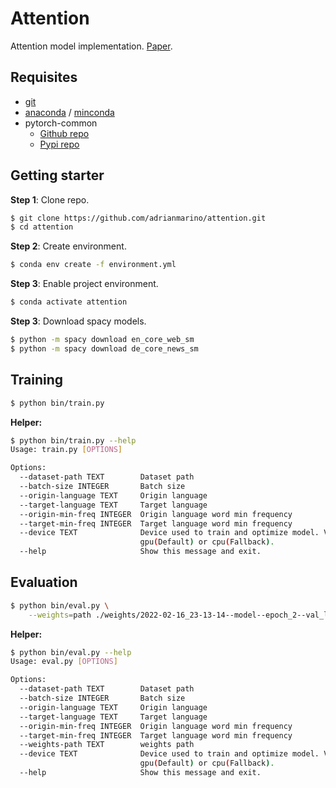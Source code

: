 # Attention

Attention model implementation. [Paper](https://arxiv.org/abs/1409.0473).

## Requisites

* [git](https://git-scm.com/downloads)
* [anaconda](https://www.anaconda.com/products/individual) / [minconda](https://docs.conda.io/en/latest/miniconda.html)
* pytorch-common
  * [Github repo](https://github.com/adrianmarino/pytorch-common/tree/master)
  * [Pypi repo](https://pypi.org/project/pytorch-common/)

## Getting starter

**Step 1**: Clone repo.

```bash
$ git clone https://github.com/adrianmarino/attention.git
$ cd attention
```

**Step 2**: Create environment.

```bash
$ conda env create -f environment.yml
```

**Step 3**: Enable project environment.

```bash
$ conda activate attention
```

**Step 3**: Download spacy models.

```bash
$ python -m spacy download en_core_web_sm
$ python -m spacy download de_core_news_sm
```

## Training

```bash
$ python bin/train.py
```

**Helper:**

```bash
$ python bin/train.py --help
Usage: train.py [OPTIONS]

Options:
  --dataset-path TEXT        Dataset path
  --batch-size INTEGER       Batch size
  --origin-language TEXT     Origin language
  --target-language TEXT     Target language
  --origin-min-freq INTEGER  Origin language word min frequency
  --target-min-freq INTEGER  Target language word min frequency
  --device TEXT              Device used to train and optimize model. Values:
                             gpu(Default) or cpu(Fallback).
  --help                     Show this message and exit.
```

## Evaluation

```bash
$ python bin/eval.py \
    --weights=path ./weights/2022-02-16_23-13-14--model--epoch_2--val_loss_3.5578497585497404.pt
```

**Helper:**

```bash
$ python bin/eval.py --help
Usage: eval.py [OPTIONS]

Options:
  --dataset-path TEXT        Dataset path
  --batch-size INTEGER       Batch size
  --origin-language TEXT     Origin language
  --target-language TEXT     Target language
  --origin-min-freq INTEGER  Origin language word min frequency
  --target-min-freq INTEGER  Target language word min frequency
  --weights-path TEXT        weights path
  --device TEXT              Device used to train and optimize model. Values:
                             gpu(Default) or cpu(Fallback).
  --help                     Show this message and exit.
```
